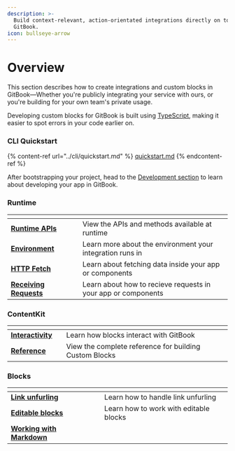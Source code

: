 ```yaml
---
description: >-
  Build context-relevant, action-orientated integrations directly on top of
  GitBook.
icon: bullseye-arrow
---
```


# Overview

This section describes how to create integrations and custom blocks in GitBook—Whether you're publicly integrating your service with ours, or you're building for your own team's private usage.

Developing custom blocks for GitBook is built using [TypeScript](https://www.typescriptlang.org/), making it easier to spot errors in your code earlier on.&#x20;

### CLI Quickstart

{% content-ref url="../cli/quickstart.md" %}
[quickstart.md](../cli/quickstart.md)
{% endcontent-ref %}

After bootstrapping your project, head to the [Development section](broken-reference) to learn about developing your app in GitBook.

### Runtime

<table data-view="cards"><thead><tr><th></th><th></th><th></th></tr></thead><tbody><tr><td><a href="reference/"><strong>Runtime APIs</strong></a></td><td></td><td>View the APIs and methods available at runtime</td></tr><tr><td><a href="reference/environment.md"><strong>Environment</strong></a></td><td></td><td>Learn more about the environment your integration runs in</td></tr><tr><td><a href="reference/fetch.md"><strong>HTTP Fetch</strong></a></td><td></td><td>Learn about fetching data inside your app or components</td></tr><tr><td><a href="receiving-requests.md"><strong>Receiving Requests</strong></a></td><td></td><td>Learn about how to recieve requests in your app or components</td></tr></tbody></table>

### ContentKit

<table data-card-size="large" data-view="cards"><thead><tr><th></th><th></th><th></th></tr></thead><tbody><tr><td><a href="contentkit/interactivity.md"><strong>Interactivity</strong></a></td><td></td><td>Learn how blocks interact with GitBook</td></tr><tr><td><a href="contentkit/reference/reference.md"><strong>Reference</strong></a></td><td></td><td>View the complete reference for building Custom Blocks</td></tr></tbody></table>

### Blocks

<table data-view="cards"><thead><tr><th></th><th></th><th></th></tr></thead><tbody><tr><td><a href="blocks/link-unfurling.md"><strong>Link unfurling</strong></a></td><td></td><td>Learn how to handle link unfurling</td></tr><tr><td><a href="blocks/editable-blocks.md"><strong>Editable blocks</strong></a></td><td></td><td>Learn how to work with editable blocks</td></tr><tr><td><a href="blocks/markdown.md"><strong>Working with Markdown</strong></a></td><td></td><td></td></tr></tbody></table>
